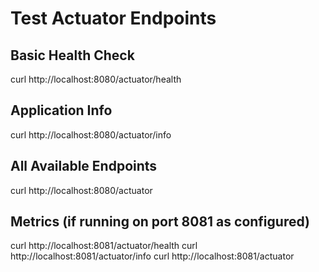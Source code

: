 # Test Actuator Endpoints

## Basic Health Check
curl http://localhost:8080/actuator/health

## Application Info  
curl http://localhost:8080/actuator/info

## All Available Endpoints
curl http://localhost:8080/actuator

## Metrics (if running on port 8081 as configured)
curl http://localhost:8081/actuator/health
curl http://localhost:8081/actuator/info
curl http://localhost:8081/actuator
